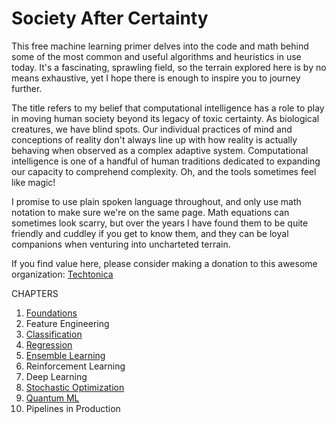 # Society After Certainty

This free machine learning primer delves into the code and math behind some of the most common and useful algorithms and heuristics in use today. It's a fascinating, sprawling field, so the terrain explored here is by no means exhaustive, yet I hope there is enough to inspire you to journey further.

The title refers to my belief that computational intelligence has a role to play in moving human society beyond its legacy of toxic certainty. As biological creatures, we have blind spots. Our individual practices of mind and conceptions of reality don't always line up with how reality is actually behaving when observed as a complex adaptive system. Computational intelligence is one of a handful of human traditions dedicated to expanding our capacity to comprehend complexity. Oh, and the tools sometimes feel like magic! 

I promise to use plain spoken language throughout, and only use math notation to make sure we're on the same page.  Math equations can sometimes look scarry, but over the years I have found them to be quite friendly and cuddley if you get to know them, and they can be loyal companions when venturing into uncharteted terrain. 

If you find value here, please consider making a donation to this awesome organization: [Techtonica](https://techtonica.org/) 

CHAPTERS
1. [Foundations](https://github.com/SioKCronin/society_after_certainty/blob/master/01.Foundations/Foundations.ipynb)
2. Feature Engineering
3. [Classification](https://github.com/SioKCronin/society_after_certainty/blob/master/03.Classification/03.Classification.ipynb)
4. [Regression](https://github.com/SioKCronin/society_after_certainty/blob/master/04.Regression/04.Regression.ipynb) 
5. [Ensemble Learning](https://github.com/SioKCronin/society_after_certainty/blob/master/05.Ensemble_Learning/ensemble_learning.ipynb)
6. Reinforcement Learning 
7. Deep Learning 
8. [Stochastic Optimization](https://github.com/SioKCronin/society_after_certainty/blob/master/08.Stochastic_Optimization/Stochastic_Optimization.ipynb)
9. [Quantum ML](https://github.com/SioKCronin/society_after_certainty/blob/master/09.Quantum_ML/09.Quantum_ML.ipynb)
10. Pipelines in Production
